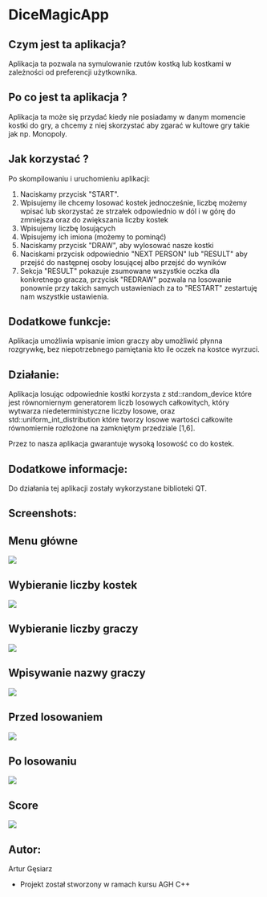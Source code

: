 # DiceMagicApp
## Czym jest ta aplikacja?
Aplikacja ta pozwala na symulowanie rzutów kostką lub kostkami w zależności od preferencji użytkownika.

## Po co jest ta aplikacja ?
Aplikacja ta może się przydać kiedy nie posiadamy w danym momencie kostki do gry, a chcemy z niej skorzystać
aby zgarać w kultowe gry takie jak np. Monopoly.

## Jak korzystać ?
Po skompilowaniu i uruchomieniu aplikacji:
  1. Naciskamy przycisk "START". 
  2. Wpisujemy ile chcemy losować kostek jednocześnie, liczbę możemy wpisać lub skorzystać ze strzałek odpowiednio w dól i w górę do zmniejsza oraz do zwiększania liczby kostek
  3. Wpisujemy liczbę losujących
  4. Wpisujemy ich imiona (możemy to pominąć)
  5. Naciskamy przycisk "DRAW", aby wylosować nasze kostki
  6. Naciskami przycisk odpowiednio "NEXT PERSON" lub "RESULT" aby przejść do następnej osoby losującej albo przejść do wyników
  7. Sekcja "RESULT" pokazuje zsumowane wszystkie oczka dla konkretnego gracza, przycisk "REDRAW" pozwala na losowanie ponownie przy takich samych ustawieniach za to "RESTART" zestartuję nam wszystkie ustawienia.

## Dodatkowe funkcje:
Aplikacja umożliwia wpisanie imion graczy aby umożliwić płynna rozgrywkę, bez niepotrzebnego pamiętania
kto ile oczek na kostce wyrzuci.

## Działanie:
Aplikacja losując odpowiednie kostki korzysta z std::random_device które jest równomiernym generatorem liczb losowych całkowitych,
który wytwarza niedeterministyczne liczby losowe, oraz std::uniform_int_distribution które tworzy losowe wartości całkowite równomiernie rozłożone na zamkniętym 
przedziale [1,6]. 

Przez to nasza aplikacja gwarantuje wysoką losowość co do kostek.

## Dodatkowe informacje:
Do działania tej aplikacji zostały wykorzystane biblioteki QT.

## Screenshots:

## Menu główne
![](https://github.com/arturgesiarz/Magic_Dice/blob/origin/sreenshots/Zrzut%20ekranu%202024-06-6%20o%2015.06.52.png)

## Wybieranie liczby kostek
![](https://github.com/arturgesiarz/Magic_Dice/blob/origin/sreenshots/Zrzut%20ekranu%202024-06-6%20o%2015.07.04.png)

## Wybieranie liczby graczy
![](https://github.com/arturgesiarz/Magic_Dice/blob/origin/sreenshots/Zrzut%20ekranu%202024-06-6%20o%2015.18.59.png)

## Wpisywanie nazwy graczy
![](https://github.com/arturgesiarz/Magic_Dice/blob/origin/sreenshots/Zrzut%20ekranu%202024-06-6%20o%2015.07.19.png)

## Przed losowaniem
![](https://github.com/arturgesiarz/Magic_Dice/blob/origin/sreenshots/Zrzut%20ekranu%202024-06-6%20o%2015.07.59.png)

## Po losowaniu
![](https://github.com/arturgesiarz/Magic_Dice/blob/origin/sreenshots/Zrzut%20ekranu%202024-06-6%20o%2015.08.04.png)

## Score
![](https://github.com/arturgesiarz/Magic_Dice/blob/origin/sreenshots/Zrzut%20ekranu%202024-06-6%20o%2015.08.14.png)

## Autor:
Artur Gęsiarz
- Projekt został stworzony w ramach kursu AGH C++
